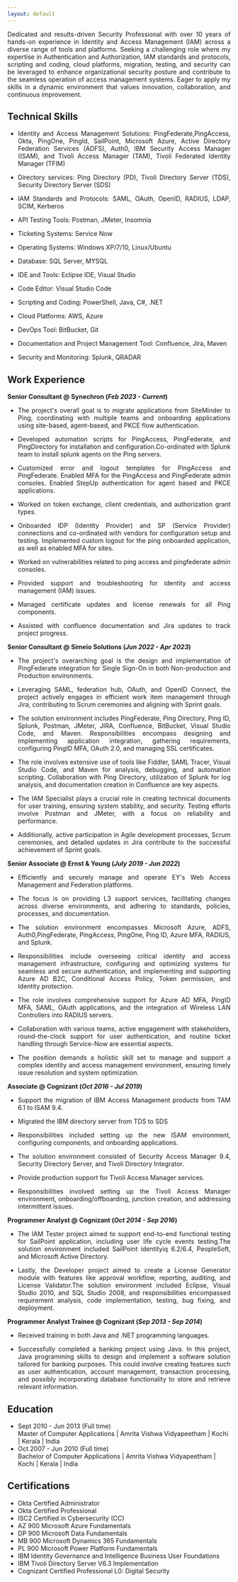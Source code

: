 ```yaml
---
layout: default
---
```

<p align="justify">Dedicated and results-driven Security Professional with over 10 years of hands-on experience in Identity and Access Management (IAM) across a diverse range of tools and platforms. Seeking a challenging role where my expertise in Authentication and Authorization, IAM standards and protocols, scripting and coding, cloud platforms, migration, testing, and security can be leveraged to enhance organizational security posture and contribute to the seamless operation of access management systems. Eager to apply my skills in a dynamic environment that values innovation, collaboration, and continuous improvement.</p>

## Technical Skills
- <p align="justify">Identity and Access Management Solutions: PingFederate,PingAccess, Okta, PingOne, PingId, SailPoint, Microsoft Azure, Active Directory Federation Services (ADFS), Auth0, IBM Security Access Manager (ISAM), and Tivoli Access Manager (TAM), Tivoli Federated Identity Manager (TFIM)</p>
- <p align="justify">Directory services: Ping Directory (PD), Tivoli Directory Server (TDS), Security Directory Server (SDS)</p>
- <p align="justify">IAM Standards and Protocols: SAML, OAuth, OpenID, RADIUS, LDAP, SCIM, Kerberos</p>
- <p align="justify">API Testing Tools: Postman, JMeter, Insomnia</p>
- <p align="justify">Ticketing Systems: Service Now</p>
- <p align="justify">Operating Systems: Windows XP/7/10, Linux/Ubuntu</p>
- <p align="justify">Database: SQL Server, MYSQL</p>
- <p align="justify">IDE and Tools: Eclipse IDE, Visual Studio</p>
- <p align="justify">Code Editor: Visual Studio Code</p>
- <p align="justify">Scripting and Coding: PowerShell, Java, C#, .NET</p>
- <p align="justify">Cloud Platforms: AWS, Azure</p>
- <p align="justify">DevOps Tool: BitBucket, Git</p>
- <p align="justify">Documentation and Project Management Tool: Confluence, Jira, Maven</p>
- <p align="justify">Security and Monitoring: Splunk, QRADAR</p>        		

## Work Experience
**Senior Consultant @ Synechron (_Feb 2023 - Current_)**
- <p align="justify">The project's overall goal is to migrate applications from SiteMinder to Ping, coordinating with multiple teams and onboarding applications using site-based, agent-based, and PKCE flow authentication. </p> 
- <p align="justify">Developed automation scripts for PingAccess, PingFederate, and PingDirectory for installation and configuration.Co-ordinated with Splunk team to install splunk agents on the Ping servers. </p> 
- <p align="justify">Customized error and logout templates for PingAccess and PingFederate. Enabled MFA for the PingAccess and PingFederate admin consoles. Enabled StepUp authentication for agent based and PKCE applications. </p> 
- <p align="justify">Worked on token exchange, client credentials, and authorization grant types. </p> 
- <p align="justify">Onboarded IDP (Identity Provider) and SP (Service Provider) connections and co-ordinated with vendors for configuration setup and testing. Implemented custom logout for the ping onboarded application, as well as enabled MFA for sites.</p> 
- <p align="justify">Worked on vulnerabilities related to ping access and pingfederate admin consoles. </p> 
- <p align="justify">Provided support and troubleshooting for identity and access management (IAM) issues. </p> 
- <p align="justify">Managed certificate updates and license renewals for all Ping components. </p> 
- <p align="justify">Assisted with confluence documentation and Jira updates to track project progress. </p> 

**Senior Consultant @ Simeio Solutions (_Jun 2022 - Apr 2023_)**
- <p align="justify">The project's overarching goal is the design and implementation of PingFederate integration for Single Sign-On in both Non-production and Production environments. </p> 
- <p align="justify">Leveraging SAML, federation hub, OAuth, and OpenID Connect, the project actively engages in efficient work item management through Jira, contributing to Scrum ceremonies and aligning with Sprint goals. </p> 
- <p align="justify">The solution environment includes PingFederate, Ping Directory, Ping ID, Splunk, Postman, JMeter, JIRA, Confluence, BitBucket, Visual Studio Code, and Maven. Responsibilities encompass designing and implementing application integration, gathering requirements, configuring PingID MFA, OAuth 2.0, and managing SSL certificates. </p> 
- <p align="justify">The role involves extensive use of tools like Fiddler, SAML Tracer, Visual Studio Code, and Maven for analysis, debugging, and automation scripting. Collaboration with Ping Directory, utilization of Splunk for log analysis, and documentation creation in Confluence are key aspects. </p> 
- <p align="justify">The IAM Specialist plays a crucial role in creating technical documents for user training, ensuring system stability, and security. Testing efforts involve Postman and JMeter, with a focus on reliability and performance. </p> 
- <p align="justify">Additionally, active participation in Agile development processes, Scrum ceremonies, and detailed updates in Jira contribute to the successful achievement of Sprint goals. </p> 

**Senior Associate @ Ernst & Young (_July 2019 - Jun 2022_)**
- <p align="justify">Efficiently and securely manage and operate EY's Web Access Management and Federation platforms.</p> 
- <p align="justify">The focus is on providing L3 support services, facilitating changes across diverse environments, and adhering to standards, policies, processes, and documentation.</p> 
- <p align="justify">The solution environment encompasses Microsoft Azure, ADFS, Auth0,PingFederate, PingAccess, PingOne, Ping ID, Azure MFA, RADIUS, and Splunk.</p> 
- <p align="justify">Responsibilities include overseeing critical identity and access management infrastructure, configuring and optimizing systems for seamless and secure authentication, and implementing and supporting Azure AD B2C, Conditional Access Policy, Token permission, and Identity protection.</p> 
- <p align="justify">The role involves comprehensive support for Azure AD MFA, PingID MFA, SAML, OAuth applications, and the integration of Wireless LAN Controllers into RADIUS servers.</p> 
- <p align="justify">Collaboration with various teams, active engagement with stakeholders, round-the-clock support for user authentication, and routine ticket handling through Service-Now are essential aspects.</p> 
- <p align="justify">The position demands a holistic skill set to manage and support a complex identity and access management environment, ensuring timely issue resolution and system optimization.</p> 


**Associate @ Cognizant (_Oct 2016 - Jul 2019_)**
- <p align="justify">Support the migration of IBM Access Management products from TAM 6.1 to ISAM 9.4.</p> 
- <p align="justify">Migrated the IBM directory server from TDS to SDS</p> 
- <p align="justify">Responsibilities included setting up the new ISAM environment, configuring components, and onboarding applications.</p> 
- <p align="justify">The solution environment consisted of Security Access Manager 9.4, Security Directory Server, and Tivoli Directory Integrator.</p> 
- <p align="justify">Provide production support for Tivoli Access Manager services.</p> 
- <p align="justify">Responsibilities involved setting up the Tivoli Access Manager environment, onboarding/offboarding, junction creation, and addressing intermittent issues. </p> 

**Programmer Analyst @ Cognizant (_Oct 2014 - Sep 2016_)**
- <p align="justify">The IAM Tester project aimed to support end-to-end functional testing for SailPoint application, including user life cycle events testing.The solution environment included SailPoint identityiq 6.2/6.4, PeopleSoft, and Microsoft Active Directory.</p> 
- <p align="justify"> Lastly, the Developer project aimed to create a License Generator module with features like approval workflow, reporting, auditing, and License Validator.The solution environment included Eclipse, Visual Studio 2010, and SQL Studio 2008, and responsibilities encompassed requirement analysis, code implementation, testing, bug fixing, and deployment.</p> 

**Programmer Analyst Trainee @ Cognizant (_Sep 2013 - Sep 2014_)**
- <p align="justify">Received training in both Java and .NET programming languages.</p> 
- <p align="justify">Successfully completed a banking project using Java. In this project, Java programming skills to design and implement a software solution tailored for banking purposes. This could involve creating features such as user authentication, account management, transaction processing, and possibly incorporating database functionality to store and retrieve relevant information. </p>

## Education
- Sept 2010 - Jun 2013 (Full time) <br>
  Master of Computer Applications | Amrita Vishwa Vidyapeetham | Kochi | Kerala | India
  <br>    		
- Oct 2007 - Jun 2010 (Full time) <br>
  Bachelor of Computer Applications | Amrita Vishwa Vidyapeetham | Kochi | Kerala | India	
 
## Certifications
- Okta Certified Administrator
- Okta Certified Professional
- ISC2 Certified in Cybersecurity (CC)
- AZ 900 Microsoft Azure Fundamentals
- DP 900 Microsoft Data Fundamentals
- MB 900 Microsoft Dynamics 365 Fundamentals
- PL 900 Microsoft Power Platform Fundamentals
- IBM Identity Governance and Intelligence Business User Foundations
- IBM Tivoli Directory Server V6.3 Implementation
- Cognizant Certified Professional L0: Digital Security

